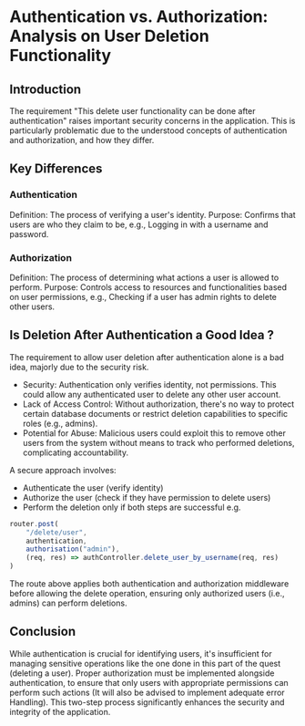 # Authentication vs. Authorization: Analysis on User Deletion Functionality

## Introduction
The requirement "This delete user functionality can be done after authentication" raises important security concerns in the application. This is particularly problematic due to the understood concepts of authentication and authorization, and how they differ.

## Key Differences
### Authentication
Definition: The process of verifying a user's identity.
Purpose: Confirms that users are who they claim to be, e.g., Logging in with a username and password.

### Authorization
Definition: The process of determining what actions a user is allowed to perform.
Purpose: Controls access to resources and functionalities based on user permissions, e.g., Checking if a user has admin rights to delete other users.

## Is Deletion After Authentication a Good Idea ?
The requirement to allow user deletion after authentication alone is a bad idea, majorly due to the security risk. 

- Security: Authentication only verifies identity, not permissions. This could allow any authenticated user to delete any other user account.
- Lack of Access Control: Without authorization, there's no way to protect certain database documents or restrict deletion capabilities to specific roles (e.g., admins).
- Potential for Abuse: Malicious users could exploit this to remove other users from the system without means to track who performed deletions, complicating accountability.

A secure approach involves:
- Authenticate the user (verify identity)
- Authorize the user (check if they have permission to delete users)
- Perform the deletion only if both steps are successful
e.g.

```javaScript
router.post(
    "/delete/user",
    authentication,
    authorisation("admin"),
    (req, res) => authController.delete_user_by_username(req, res)
)
```

The route above applies both authentication and authorization middleware before allowing the delete operation, ensuring only authorized users (i.e., admins) can perform deletions.

## Conclusion
While authentication is crucial for identifying users, it's insufficient for managing sensitive operations like the one done in this part of the quest (deleting a user). Proper authorization must be implemented alongside authentication, to ensure that only users with appropriate permissions can perform such actions (It will also be advised to implement adequate error Handling). This two-step process significantly enhances the security and integrity of the application.